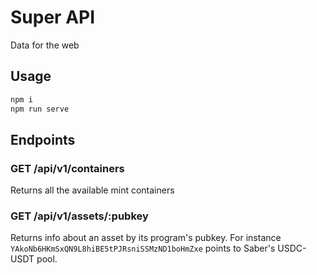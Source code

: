 # Super API

Data for the web

## Usage

```bash
npm i
npm run serve
```

## Endpoints

### GET /api/v1/containers

Returns all the available mint containers

### GET /api/v1/assets/:pubkey

Returns info about an asset by its program's pubkey. For instance `YAkoNb6HKmSxQN9L8hiBE5tPJRsniSSMzND1boHmZxe` points to Saber's USDC-USDT pool.
